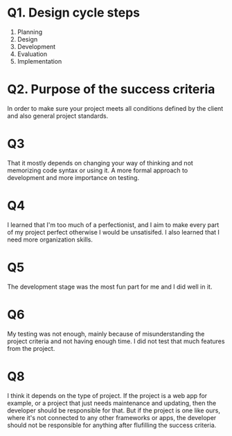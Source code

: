 # Q1. Design cycle steps
1. Planning
2. Design
3. Development
4. Evaluation
5. Implementation

# Q2. Purpose of the success criteria
In order to make sure your project meets all conditions defined by the client and also general project standards.

# Q3
That it mostly depends on changing your way of thinking and not memorizing code syntax or using it.
A more formal approach to development and more importance on testing.

# Q4
I learned that I'm too much of a perfectionist, and I aim to make every part of my project perfect otherwise I would be unsatisifed. I also learned that I need more organization skills.

# Q5
The development stage was the most fun part for me and I did well in it.

# Q6
My testing was not enough, mainly because of misunderstanding the project criteria and not having enough time. I did not test that much features from the project.

# Q8
I think it depends on the type of project. If the project is a web app for example, or a project that just needs maintenance and updating, then the developer should be responsible for that.
But if the project is one like ours, where it's not connected to any other frameworks or apps, the developer should not be responsible for anything after flufilling the success criteria.

